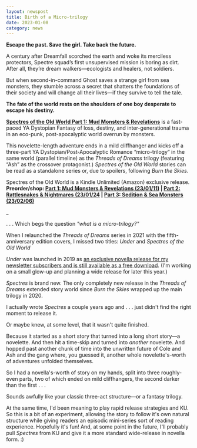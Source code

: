 ```yaml
---
layout: newspost
title: Birth of a Micro-trilogy
date: 2023-01-08
category: news
---
```


**Escape the past. Save the girl. Take back the future.**

A century after Dreamfall scorched the earth and woke its merciless protectors, Spectre squad’s first unsupervised mission is boring as dirt. After all, they’re dream walkers—ecologists and healers, not soldiers.

But when second-in-command Ghost saves a strange girl from sea monsters, they stumble across a secret that shatters the foundations of their society and will change all their lives—if they survive to tell the tale.

**The fate of the world rests on the shoulders of one boy desperate to escape his destiny.**

[**Spectres of the Old World Part 1: Mud Monsters & Revelations**](https://www.amazon.com/dp/B0BRP25PFY) is a fast-paced YA Dystopian Fantasy of loss, destiny, and inter-generational trauma in an eco-punk, post-apocalyptic world overrun by monsters.

This novelette-length adventure ends in a mild cliffhanger and kicks off a three-part YA Dystopian/Post-Apocalyptic Romance “micro-trilogy” in the same world (parallel timeline) as the *Threads of Dreams* trilogy (featuring “Ash” as the crossover protagonist.) *Spectres of the Old World* stories can be read as a standalone series or, due to spoilers, following *Burn the Skies*.

Spectres of the Old World is a Kindle Unlimited (Amazon) exclusive release. **Preorder/shop: [Part 1: Mud Monsters & Revelations (23/01/11)](https://www.amazon.com/dp/B0BRP25PFY) | [Part 2: Rattlesnakes & Nightmares (23/01/24](https://www.amazon.com/dp/B0BRPMV6NV) | [Part 3: Sedition & Sea Monsters (23/02/06)](https://www.amazon.com/dp/B0BRP5Z13S)**

_

. . . Which begs the question *"what is a micro-trilogy?"*

When I relaunched the *Threads of Dreams* series in 2021 with the fifth-anniversary edition covers, I missed two titles: *Under* and *Spectres of the Old World*

*Under* was launched in 2019 as [an exclusive novella release for my newsletter subscribers and is still available as a free download](https://mailchi.mp/7852e61cb116/ka-wiggins-ya-dystopian-dark-fantasy-newsletter). (I'm working on a small glow-up and planning a wide release for later this year.)

*Spectres* is brand new. The only completely new release in the *Threads of Dreams* extended story world since *Burn the Skies* wrapped up the main trilogy in 2020.

I actually wrote *Spectres* a couple years ago and . . . just didn't find the right moment to release it.

Or maybe knew, at some level, that it wasn't quite finished.

Because it started as a short story that turned into a long short story—a novelette. And then hit a time-skip and turned into *another* novelette. And hopped past another chunk of time into the unwritten future of Cole and Ash and the gang where, you guessed it, another whole novelette's-worth of adventures unfolded themselves.

So I had a novella's-worth of story on my hands, split into three roughly-even parts, two of which ended on mild cliffhangers, the second darker than the first . . . 

Sounds awfully like your classic three-act structure—or a fantasy trilogy.

At the same time, I'd been meaning to play rapid release strategies and KU. So this is a bit of an experiment, allowing the story to follow it's own natural structure while giving readers an episodic mini-series sort of reading experience. Hopefully it's fun! And, at some point in the future, I'll probably pull *Spectres* from KU and give it a more standard wide-release in novella form. :)
